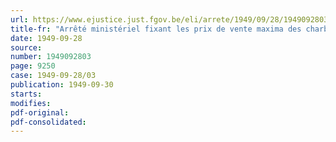 ```yaml
---
url: https://www.ejustice.just.fgov.be/eli/arrete/1949/09/28/1949092803/justel
title-fr: "Arrêté ministériel fixant les prix de vente maxima des charbons et agglomérés de houille et de lignite, au départ des charbonnages ou des fabriques d'agglomérés (abrogé par AM 29-12-1951, art. 9)"
date: 1949-09-28
source:
number: 1949092803
page: 9250
case: 1949-09-28/03
publication: 1949-09-30
starts:
modifies:
pdf-original:
pdf-consolidated:
---
```


